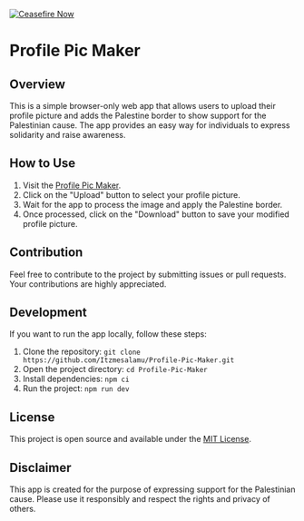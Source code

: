 [![Ceasefire Now](https://badge.techforpalestine.org/default)](https://techforpalestine.org/learn-more)

# Profile Pic Maker

## Overview

This is a simple browser-only web app that allows users to upload their profile picture and adds the Palestine border to show support for the Palestinian cause. The app provides an easy way for individuals to express solidarity and raise awareness.

## How to Use

1. Visit the [Profile Pic Maker](https://isupportpalestine.netlify.app/).
2. Click on the "Upload" button to select your profile picture.
3. Wait for the app to process the image and apply the Palestine border.
4. Once processed, click on the "Download" button to save your modified profile picture.

## Contribution

Feel free to contribute to the project by submitting issues or pull requests. Your contributions are highly appreciated.

## Development

If you want to run the app locally, follow these steps:

1. Clone the repository: `git clone https://github.com/Itzmesalamu/Profile-Pic-Maker.git`
2. Open the project directory: `cd Profile-Pic-Maker`
3. Install dependencies: `npm ci`
4. Run the project: `npm run dev`

## License

This project is open source and available under the [MIT License](LICENSE).

## Disclaimer

This app is created for the purpose of expressing support for the Palestinian cause. Please use it responsibly and respect the rights and privacy of others.
